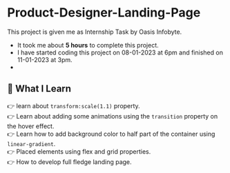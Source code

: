 # Product-Designer-Landing-Page
This project is given me as Internship Task by Oasis Infobyte.
- It took me about **5 hours** to complete this project.
- I have started coding this project on 08-01-2023 at 6pm and finished on 11-01-2023 at 3pm.
- 
## 📌 What I Learn

👉 learn about `transform:scale(1.1)` property.  
👉 Learn about adding some animations using the `transition` property on the hover effect.  
👉 Learn how to add background color to half part of the container using `linear-gradient`.  
👉 Placed elements using flex and grid properties.  
👉 How to develop full fledge landing page.
